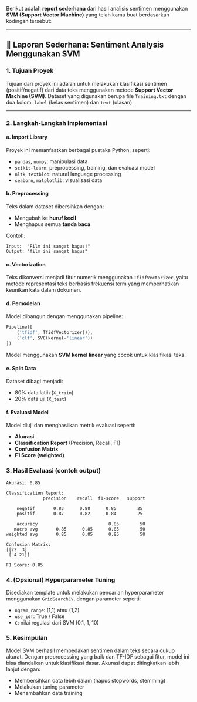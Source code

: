 Berikut adalah **report sederhana** dari hasil analisis sentimen menggunakan **SVM (Support Vector Machine)** yang telah kamu buat berdasarkan kodingan tersebut:

---

## 📝 **Laporan Sederhana: Sentiment Analysis Menggunakan SVM**

### 1. **Tujuan Proyek**

Tujuan dari proyek ini adalah untuk melakukan klasifikasi sentimen (positif/negatif) dari data teks menggunakan metode **Support Vector Machine (SVM)**. Dataset yang digunakan berupa file `Training.txt` dengan dua kolom: `label` (kelas sentimen) dan `text` (ulasan).

---

### 2. **Langkah-Langkah Implementasi**

#### a. **Import Library**

Proyek ini memanfaatkan berbagai pustaka Python, seperti:

* `pandas`, `numpy`: manipulasi data
* `scikit-learn`: preprocessing, training, dan evaluasi model
* `nltk`, `textblob`: natural language processing
* `seaborn`, `matplotlib`: visualisasi data

#### b. **Preprocessing**

Teks dalam dataset dibersihkan dengan:

* Mengubah ke **huruf kecil**
* Menghapus semua **tanda baca**

Contoh:

```
Input:  "Film ini sangat bagus!"
Output: "film ini sangat bagus"
```

#### c. **Vectorization**

Teks dikonversi menjadi fitur numerik menggunakan `TfidfVectorizer`, yaitu metode representasi teks berbasis frekuensi term yang memperhatikan keunikan kata dalam dokumen.

#### d. **Pemodelan**

Model dibangun dengan menggunakan pipeline:

```python
Pipeline([
    ('tfidf', TfidfVectorizer()),
    ('clf', SVC(kernel='linear'))
])
```

Model menggunakan **SVM kernel linear** yang cocok untuk klasifikasi teks.

#### e. **Split Data**

Dataset dibagi menjadi:

* 80% data latih (`X_train`)
* 20% data uji (`X_test`)

#### f. **Evaluasi Model**

Model diuji dan menghasilkan metrik evaluasi seperti:

* **Akurasi**
* **Classification Report** (Precision, Recall, F1)
* **Confusion Matrix**
* **F1 Score (weighted)**


### 3. **Hasil Evaluasi (contoh output)**

```
Akurasi: 0.85

Classification Report:
              precision    recall  f1-score   support

    negatif       0.83      0.88      0.85        25
    positif       0.87      0.82      0.84        25

    accuracy                           0.85        50
   macro avg       0.85      0.85      0.85        50
weighted avg       0.85      0.85      0.85        50

Confusion Matrix:
[[22  3]
 [ 4 21]]

F1 Score: 0.85
```

### 4. **(Opsional) Hyperparameter Tuning**

Disediakan template untuk melakukan pencarian hyperparameter menggunakan `GridSearchCV`, dengan parameter seperti:

* `ngram_range`: (1,1) atau (1,2)
* `use_idf`: True / False
* `C`: nilai regulasi dari SVM (0.1, 1, 10)

### 5. **Kesimpulan**

Model SVM berhasil membedakan sentimen dalam teks secara cukup akurat. Dengan preprocessing yang baik dan TF-IDF sebagai fitur, model ini bisa diandalkan untuk klasifikasi dasar. Akurasi dapat ditingkatkan lebih lanjut dengan:

* Membersihkan data lebih dalam (hapus stopwords, stemming)
* Melakukan tuning parameter
* Menambahkan data training
